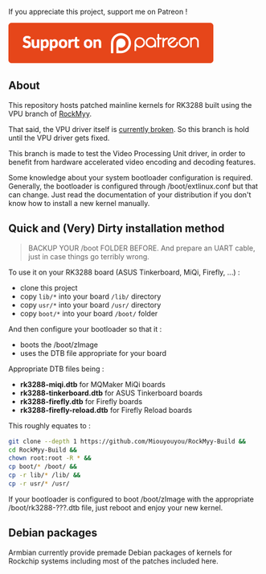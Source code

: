 If you appreciate this project, support me on Patreon !

[![Patreon !](https://raw.githubusercontent.com/Miouyouyou/RockMyy/master/.img/button-patreon.png)](https://www.patreon.com/Miouyouyou)

About
-----

This repository hosts patched mainline kernels for RK3288 built using
the VPU branch of
[RockMyy](https://github.com/Miouyouyou/RockMyy/tree/VPU).

That said, the VPU driver itself is
[currently broken](https://github.com/Miouyouyou/rockchip-vcodec/wiki).
So this branch is hold until the VPU driver gets fixed.

This branch is made to test the Video Processing Unit driver, in order
to benefit from hardware accelerated video encoding and decoding
features.

Some knowledge about your system bootloader configuration is required.
Generally, the bootloader is configured through /boot/extlinux.conf but
that can change. Just read the documentation of your distribution if
you don't know how to install a new kernel manually.

Quick and (Very) Dirty installation method
------------------------------------------

> BACKUP YOUR /boot FOLDER BEFORE. And prepare an UART cable, just in case
things go terribly wrong.

To use it on your RK3288 board (ASUS Tinkerboard, MiQi, Firefly, ...) :
* clone this project
* copy `lib/*` into your board `/lib/` directory
* copy `usr/*` into your board `/usr/` directory
* copy `boot/*` into your board `/boot/` folder

And then configure your bootloader so that it :
* boots the /boot/zImage
* uses the DTB file appropriate for your board

Appropriate DTB files being :
* **rk3288-miqi.dtb** for MQMaker MiQi boards
* **rk3288-tinkerboard.dtb** for ASUS Tinkerboard boards
* **rk3288-firefly.dtb** for Firefly boards
* **rk3288-firefly-reload.dtb** for Firefly Reload boards

This roughly equates to :
```bash
git clone --depth 1 https://github.com/Miouyouyou/RockMyy-Build &&
cd RockMyy-Build &&
chown root:root -R * &&
cp boot/* /boot/ &&
cp -r lib/* /lib/ &&
cp -r usr/* /usr/
```

If your bootloader is configured to boot /boot/zImage with the
appropriate /boot/rk3288-???.dtb file, just reboot and enjoy your new
kernel.

Debian packages
---------------

Armbian currently provide premade Debian packages of kernels for
Rockchip systems including most of the patches included here.
